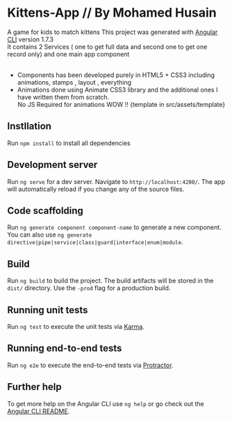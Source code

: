 # Kittens-App // By Mohamed Husain
A game for kids to match kittens
This project was generated with [Angular CLI](https://github.com/angular/angular-cli) version 1.7.3
<br>
It contains 2 Services ( one to get full data and second one to get one record only) and one main app component 
<br><br>
- Components has been developed purely in HTML5 + CSS3 including animations, stamps , layout , everything 
- Animations done using Animate CSS3 library and the additional ones I have written them from scratch.
  <br> No JS Required for animations WOW !! {template in src/assets/template}

## Instllation

Run `npm install` to install all dependencies 
  
## Development server

Run `ng serve` for a dev server. Navigate to `http://localhost:4200/`. The app will automatically reload if you change any of the source files.

## Code scaffolding

Run `ng generate component component-name` to generate a new component. You can also use `ng generate directive|pipe|service|class|guard|interface|enum|module`.

## Build

Run `ng build` to build the project. The build artifacts will be stored in the `dist/` directory. Use the `-prod` flag for a production build.

## Running unit tests

Run `ng test` to execute the unit tests via [Karma](https://karma-runner.github.io).

## Running end-to-end tests

Run `ng e2e` to execute the end-to-end tests via [Protractor](http://www.protractortest.org/).

## Further help

To get more help on the Angular CLI use `ng help` or go check out the [Angular CLI README](https://github.com/angular/angular-cli/blob/master/README.md).
